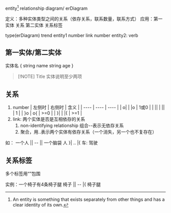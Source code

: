entity[^1] relationship diagram/ erDiagram

定义：多种实体类型之间的关系（依存关系，联系数量，联系方式）
应用：第一实体 关系 第二实体 关系标签

type(erDiagram) trend
entity1 number link number entity2: verb

## 第一实体/第二实体
实体名 {
string name
string age
}

> [!NOTE] Title
> 实体说明至少两项

## 关系
1. number
| 左侧时 | 右侧时 | 含义 |
| ---- | ---- | ---- |
| o\|    | \|o     |  1或0    |
| \|\|    | \|\|     |  1    |
| }o    | o{     |  >=0    |
| }\|    | \|{     |  >=1    |
2. link: 两个实体是否是互相依存的关系
	1. non-identifying relationship 组合--表示无依存关系
	2. 聚合，用..表示两个实体有依存关系（一个消失，另一个也不复存在）

如：
一个人 || -- || 一个脑袋
人 }| .. |{ 车: 驾驶

## 关系标签
多个标签用“”包围

实例：一个椅子有4条椅子腿
椅子 || -- |{ 椅子腿

[^1]: An entity is something that exists separately from other things and has a clear identity of its own.